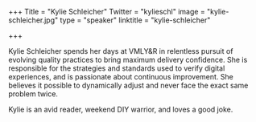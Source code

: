 +++
Title = "Kylie Schleicher"
Twitter = "kylieschl"
image = "kylie-schleicher.jpg"
type = "speaker"
linktitle = "kylie-schleicher"

+++

Kylie Schleicher spends her days at VMLY&R in relentless pursuit of evolving quality practices to bring maximum delivery confidence. She is responsible for the strategies and standards used to verify digital experiences, and is passionate about continuous improvement. She believes it possible to dynamically adjust and never face the exact same problem twice. 

Kylie is an avid reader, weekend DIY warrior, and loves a good joke.

